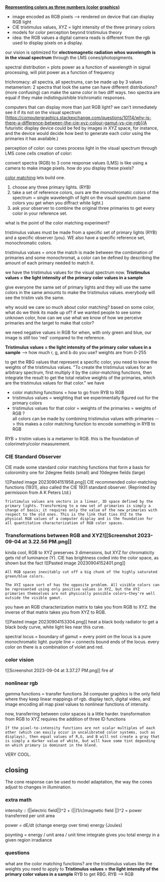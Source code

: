 [**Representing colors as three numbers (color graphics)**](https://ieeexplore.ieee.org/document/1463084)
- image encoded as RGB pixels --> rendered on device that can display RGB light
- CIE tristimulus values, XYZ = light intensity of the three primary colors
- models for color perception beyond tristimulus theory
- idea: the RGB values a digital camera reads is different from the rgb used to display pixels on a display. 

our vision is optimized for **electromagnetic radiation whos wavelength is in the visual spectrum** through the LMS cones/photopigments. 

spectral distribution = plots power as a function of wavelength
	in signal processing, will plot power as a function of frequency

trichromacy: all spectra, all spectrums, can be made up by  3 values
metamerism: 2 spectra that look the same can have different distributions? (more confusing)
	can make the same color in two diff ways. 
	two spectra are equal if they make indistinguishible trichromatic responses. 

computers that can display more than just RGB light? we can't immediately see it if its not on the visual spectrum
	[https://computergraphics.stackexchange.com/questions/10114/why-is-there-a-difference-between-the-cie-xyz-colour-gamut-vs-cie-rgb](A futuristic display device could be fed by images in XYZ space, for instance, and the device would decide how best to generate each color using the primaries it has available.)

perception of color: our cones process light in the visual spectrum through LMS cone cells
creation of color: 

convert spectra (RGB) to 3 cone response values (LMS) is like using a camera to make image pixels. how do you display these pixels?

<ins>color matching</ins>
lets build one. 
1. choose any three primary lights. (RYB) 
2. take a set of reference colors, ours are the monochromatic colors of the spectrum = single wavelength of light on the visual spectrum (same colors you get when you diffract white light.)
3. ask your observer to combine the original three primaries to get every color in your reference set. 

what is the point of the color matching experiment? 

tristimulus values must be made from a specific set of primary lights (RYB) and a specific observer (you). WE also have a specific reference set, monochromatic colors.

tristimulus values = once the match is made between the combination of primaries and some monochromat, a color can be defined by describing the amount of each primary needed to match it.

we have the tristimulus values for the visual spectrum now. 
**Tristimulus values =  the light intensity of the primary color values in a sample**

give everyone the same set of primary lights and they will use the same colors in the same amounts to make the tristimulus values. everybody will see the tristim vals the same. 

why would we care so much about color matching? based on some color, what do we think its made up of? if we wanted people to see some unknown color, how can we use what we know of how we perceive primaries and the target to make that color?

we need negative values in RGB for when, with only green and blue, our image is still too 'red' compared to the reference. 

****Tristimulus values =  the light intensity of the primary color values in a sample**** --> how much r, g, and b do you use? weights are from 0-255

to get the RBG values that represent a specific color, you need to know the weights of the tristimulus values. 
"To create the tristimulus values for an arbitrary spectrum, first multiply it by the color-matching functions, then integrate the result to get the total relative weights of the primaries, which are the tristimulus values for that color."
we have
- color matching functions = how to go from RYB to RGB
- tristimulus values = weighting that we experimentally figured out for the primary colors 
- tristimulus values for that color = weights of the primaries = weights of RGB ?  
all colors can be made by combining tristimulus values with primaries --> this makes a color matching function to encode something in RYB to RGB 

RYB + tristim values is a metamer to RGB. this is the foundation of colorimetry/color measurement. 

### CIE Standard Observer
CIE made some standard color matching functions that form a basis for coloromitry
one for 2degree fields (small) and 10degree fields (large)

![[Pasted image 20230904151958.png]]
CIE recommended color-matching functions (1931), also called the CIE 1931 standard observer. (Reprinted by permission from A K Peters Ltd.)

	Tristimulus values are vectors in a linear, 3D space defined by the primary lights. Transforming to a new set of primaries is simply a change of basis; it requires only the value of the new primaries with respect to the old ones. This is the link that ties XYZ to the physical RGB values of a computer display and is the foundation for all quantitative characterization of RGB color spaces.

### Transformations between RGB and XYZ![[Screenshot 2023-09-04 at 3.22.56 PM.png]]

kinda cool, RGB to XYZ preserves 3 dimensions, but XYZ for chromaticity gets rid of luminance (Y). CIE has brightness coded into the color space, as shown but the fact 
![[Pasted image 20230904152401.png]]

	All RGB spaces inevitably cut off a big chunk of the highly saturated green/blue colors.
	
	The XYZ space sort of has the opposite problem. All visible colors can be represented using only positive values in XYZ, but the XYZ primaries themselves are not physically possible colors—they're well outside the visible gamut.

you have an RGB characterization matrix to take you from RGB to XYZ. the inverse of that matrix takes you from XYZ to RGB.

![[Pasted image 20230904153304.png]]
heat a black body radiator to get a black body curve, white light lies near this curve. 

spectral locus = boundary of gamut = every point on the locus is a pure monochromatic light.
purple line = connects bound ends of the locus. every color on there is a combination of violet and red. 

### color vision
![[Screenshot 2023-09-04 at 3.37.27 PM.png]]
fire af

### nonlinear rgb
gamma functions = transfer functions
3d computer graphics is the only field where they keep linear mappings of rgb. 
display tech, digital video, and image encoding all map pixel values to nonlinear functions of intensity. 

now, transferring between color spaces is a little harder. transformation from RGB to XYZ requires the addition of three ID functions

	If the pixel-to-intensity functions are not scalar multiples of each other (which can easily occur in uncalibrated color systems, such as displays), then equal values of R,G, and B will not create a gray that is simply a darker value of white, but will have some tint depending on which primary is dominant in the blend.
VERY COOL. 

## closing
The cone response can be used to model adaptation, the way the cones adjust to changes in illumination.

### extra math
intensity :: (||electric field||)^2 +  (||(1/c)magnetic field ||)^2 = power transferred per unit area

power = dE/dt (change energy over time)
energy (Joules)

poynting = energy / unit area / unit time
integrate gives you total energy in a given region
irradiance

### questions
what are the color matching functions?
are the tristimulus values like the weights you need to apply to 
**Tristimulus values =  the light intensity of the primary color values in a sample**
RYB to get RBG.
RYB --> RGB